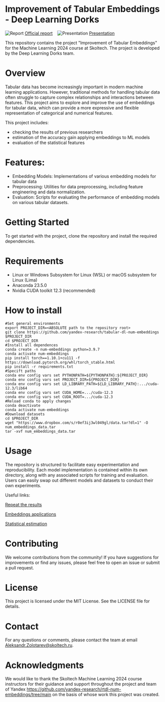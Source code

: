 # Improvement of Tabular Embeddings - Deep Learning Dorks
![Report](https://v1.iconsearch.ru/uploads/icons/nuvola2/32x32/bookcase.png) [Official report](https://drive.google.com/file/d/16rpLjNSqpxRVuBicghh-ZYobiakhRrqZ/view?usp=sharing)&nbsp;&nbsp;&nbsp;&nbsp;![Presentation](https://v1.iconsearch.ru/uploads/icons/oxygen/32x32/datashow.png) [Presentation](https://docs.google.com/presentation/d/1oWXI6c6Y84bzmsi3mCiXyKpXBR202deo/edit?usp=sharing&ouid=110874271372220681465&rtpof=true&sd=true)

This repository contains the project "Improvement of Tabular Embeddings" for the Machine Learning 2024 course at Skoltech. The project is developed by the Deep Learning Dorks team.

# Overview 
Tabular data has become increasingly important in modern machine learning applications. However, traditional methods for handling tabular data often struggle to capture complex relationships and interactions between features. This project aims to explore and improve the use of embeddings for tabular data, which can provide a more expressive and flexible representation of categorical and numerical features.

This project includes:
- checking the results of previous researchers
- estimation of the accuracy gain applying embeddings to ML models
- evaluation of the statistical features

# Features:
- Embedding Models: Implementations of various embedding models for tabular data
- Preprocessing: Utilities for data preprocessing, including feature engineering and data normalization.
- Evaluation: Scripts for evaluating the performance of embedding models on various tabular datasets.

# Getting Started
To get started with the project, clone the repository and install the required dependencies.

# Requirements
- Linux or Windows Subsystem for Linux (WSL) or macOS subsystem for Linux (Lima)
- Anaconda 23.5.0
- Nvidia CUDA toolkit 12.3 (recommended)

# How to install
```
#Set general environments
export PROJECT_DIR=<ABSOLUTE path to the repository root>
git clone https://github.com/yandex-research/tabular-dl-num-embeddings $PROJECT_DIR
cd $PROJECT_DIR
#Install all dependences
conda create -n num-embeddings python=3.9.7
conda activate num-embeddings
pip install torch==1.10.1+cu111 -f https://download.pytorch.org/whl/torch_stable.html
pip install -r requirements.txt
#Specift paths
conda env config vars set PYTHONPATH=${PYTHONPATH}:${PROJECT_DIR}
conda env config vars set PROJECT_DIR=${PROJECT_DIR}
conda env config vars set LD_LIBRARY_PATH=${LD_LIBRARY_PATH}:.../cuda-12.3/lib64
conda env config vars set CUDA_HOME=.../cuda-12.3
conda env config vars set CUDA_ROOT=.../cuda-12.3
#Reload conda to apply changes
conda deactivate
conda activate num-embeddings
#Download datasets
cd $PROJECT_DIR
wget "https://www.dropbox.com/s/r0ef3ij3wl049gl/data.tar?dl=1" -O num_embeddings_data.tar
tar -xvf num_embeddings_data.tar
```

# Usage
The repository is structured to facilitate easy experimentation and reproducibility. Each model implementation is contained within its own directory, along with any associated scripts for training and evaluation. Users can easily swap out different models and datasets to conduct their own experiments.

Useful links:

[Repeat the results](https://v1.iconsearch.ru/detailed/19832/3/)

[Embeddings applications](https://v1.iconsearch.ru/detailed/19832/3/)

[Statistical estimation](https://v1.iconsearch.ru/detailed/19832/3/)

# Contributing
We welcome contributions from the community! If you have suggestions for improvements or find any issues, please feel free to open an issue or submit a pull request.

# License
This project is licensed under the MIT License. See the LICENSE file for details.

# Contact
For any questions or comments, please contact the team at email Aleksandr.Zolotarev@skoltech.ru.

# Acknowledgments
We would like to thank the Skoltech Machine Learning 2024 course instructors for their guidance and support throughout the project and team of Yandex https://github.com/yandex-research/rtdl-num-embeddings/tree/main on the basis of whose work this project was created.
